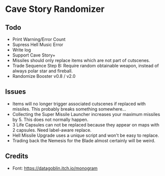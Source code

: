 Cave Story Randomizer
=====================

Todo
----

- Print Warning/Error Count
- Supress Hell Music Error
- Write log
- Support Cave Story+
- Missiles should only replace items which are not part of cutscenes.
- Trade Sequence Step B: Require random obtainable weapon, instead of always polar star and fireball.
- Randomize Booster v0.8 / v2.0

Issues
------

- Items will no longer trigger associated cutscenes if replaced with missiles. This probably breaks something somewhere...
- Collecting the Super Missile Launcher increases your maximum missiles by 5. This does not normally happen.
- 3 Life Capsules can not be replaced because they appear on maps with 2 capsules. Need label-aware replace.
- Hell Missile Upgrade uses a unique script and won't be easy to replace.
- Trading back the Nemesis for the Blade almost certainly will be weird.

Credits
-------

- Font: https://datagoblin.itch.io/monogram
